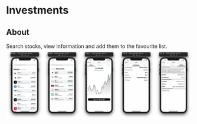 # Investments

## About

Search stocks, view information and add them to the favourite list. 
![Preview](https://raw.githubusercontent.com/AnfisaKlisho/Assets/main/invest.jpg)

